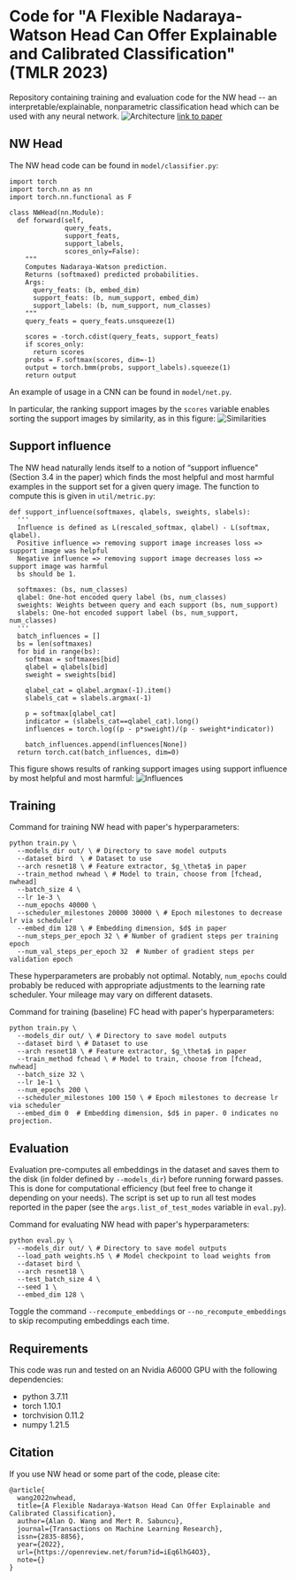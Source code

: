 # Code for "A Flexible Nadaraya-Watson Head Can Offer Explainable and Calibrated Classification" (TMLR 2023)
Repository containing training and evaluation code for the NW head -- an interpretable/explainable, nonparametric classification head which can be used with any neural network.
![Architecture](figs/arch.png)
[link to paper](https://openreview.net/forum?id=iEq6lhG4O3)

## NW Head
The NW head code can be found in `model/classifier.py`:
```
import torch
import torch.nn as nn
import torch.nn.functional as F

class NWHead(nn.Module):
  def forward(self,
              query_feats,
              support_feats,
              support_labels,
              scores_only=False):
    """
    Computes Nadaraya-Watson prediction.
    Returns (softmaxed) predicted probabilities.
    Args:
      query_feats: (b, embed_dim)
      support_feats: (b, num_support, embed_dim)
      support_labels: (b, num_support, num_classes)
    """
    query_feats = query_feats.unsqueeze(1)

    scores = -torch.cdist(query_feats, support_feats)
    if scores_only:
      return scores 
    probs = F.softmax(scores, dim=-1)
    output = torch.bmm(probs, support_labels).squeeze(1)
    return output
```

An example of usage in a CNN can be found in `model/net.py`.

In particular, the ranking support images by the `scores` variable enables sorting the support images by similarity, as in this figure:
![Similarities](figs/weights.png)

## Support influence
The NW head naturally lends itself to a notion of “support influence" (Section 3.4 in the paper) which finds the most helpful and most harmful examples in the support set for a given query image. The function to compute this is given in `util/metric.py`:
```
def support_influence(softmaxes, qlabels, sweights, slabels):
  '''
  Influence is defined as L(rescaled_softmax, qlabel) - L(softmax, qlabel).
  Positive influence => removing support image increases loss => support image was helpful
  Negative influence => removing support image decreases loss => support image was harmful
  bs should be 1.
  
  softmaxes: (bs, num_classes)
  qlabel: One-hot encoded query label (bs, num_classes)
  sweights: Weights between query and each support (bs, num_support)
  slabels: One-hot encoded support label (bs, num_support, num_classes)
  '''
  batch_influences = []
  bs = len(softmaxes)
  for bid in range(bs):
    softmax = softmaxes[bid]
    qlabel = qlabels[bid]
    sweight = sweights[bid]

    qlabel_cat = qlabel.argmax(-1).item()
    slabels_cat = slabels.argmax(-1)
    
    p = softmax[qlabel_cat]
    indicator = (slabels_cat==qlabel_cat).long()
    influences = torch.log((p - p*sweight)/(p - sweight*indicator))

    batch_influences.append(influences[None])
  return torch.cat(batch_influences, dim=0)
```

This figure shows results of ranking support images using support influence by most helpful and most harmful: 
![Influences](figs/influence.png)

## Training
Command for training NW head with paper's hyperparameters:
```
python train.py \
  --models_dir out/ \ # Directory to save model outputs
  --dataset bird  \ # Dataset to use
  --arch resnet18 \ # Feature extractor, $g_\theta$ in paper
  --train_method nwhead \ # Model to train, choose from [fchead, nwhead]
  --batch_size 4 \
  --lr 1e-3 \
  --num_epochs 40000 \
  --scheduler_milestones 20000 30000 \ # Epoch milestones to decrease lr via scheduler
  --embed_dim 128 \ # Embedding dimension, $d$ in paper
  --num_steps_per_epoch 32 \ # Number of gradient steps per training epoch
  --num_val_steps_per_epoch 32  # Number of gradient steps per validation epoch
```
These hyperparameters are probably not optimal. Notably, `num_epochs` could probably be reduced with appropriate adjustments to the learning rate scheduler. Your mileage may vary on different datasets.

Command for training (baseline) FC head with paper's hyperparameters:
```
python train.py \
  --models_dir out/ \ # Directory to save model outputs
  --dataset bird \ # Dataset to use
  --arch resnet18 \ # Feature extractor, $g_\theta$ in paper
  --train_method fchead \ # Model to train, choose from [fchead, nwhead]
  --batch_size 32 \
  --lr 1e-1 \
  --num_epochs 200 \
  --scheduler_milestones 100 150 \ # Epoch milestones to decrease lr via scheduler
  --embed_dim 0  # Embedding dimension, $d$ in paper. 0 indicates no projection.
```

## Evaluation
Evaluation pre-computes all embeddings in the dataset and saves them to the disk (in folder defined by `--models_dir`) before running forward passes. This is done for computational efficiency (but feel free to change it depending on your needs). The script is set up to run all test modes reported in the paper (see the `args.list_of_test_modes` variable in `eval.py`).

Command for evaluating NW head with paper's hyperparameters:
```
python eval.py \
  --models_dir out/ \ # Directory to save model outputs
  --load_path weights.h5 \ # Model checkpoint to load weights from
  --dataset bird \
  --arch resnet18 \
  --test_batch_size 4 \
  --seed 1 \
  --embed_dim 128 \
```
Toggle the command `--recompute_embeddings` or `--no_recompute_embeddings` to skip recomputing embeddings each time.

## Requirements
This code was run and tested on an Nvidia A6000 GPU with the following dependencies:
+ python 3.7.11
+ torch 1.10.1
+ torchvision 0.11.2
+ numpy 1.21.5

## Citation
If you use NW head or some part of the code, please cite:
```
@article{
  wang2022nwhead,
  title={A Flexible Nadaraya-Watson Head Can Offer Explainable and Calibrated Classification},
  author={Alan Q. Wang and Mert R. Sabuncu},
  journal={Transactions on Machine Learning Research},
  issn={2835-8856},
  year={2022},
  url={https://openreview.net/forum?id=iEq6lhG4O3},
  note={}
}
```

